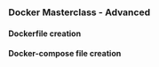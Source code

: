 ### Docker Masterclass - Advanced


#### Dockerfile creation





#### Docker-compose file creation





